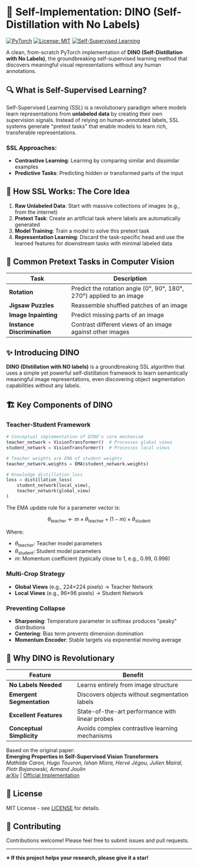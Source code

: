 # 🌟 Self-Implementation: DINO (Self-Distillation with No Labels)

[![PyTorch](https://img.shields.io/badge/PyTorch-%23EE4C2C.svg?style=for-the-badge&logo=PyTorch&logoColor=white)](https://pytorch.org/)
[![License: MIT](https://img.shields.io/badge/License-MIT-yellow.svg?style=for-the-badge)](https://opensource.org/licenses/MIT)
[![Self-Supervised Learning](https://img.shields.io/badge/SSL-Self--Supervised%20Learning-blue.svg?style=for-the-badge)](https://arxiv.org/abs/2104.14294)

A clean, from-scratch PyTorch implementation of **DINO (Self-Distillation with No Labels)**, the groundbreaking self-supervised learning method that discovers meaningful visual representations without any human annotations.

## 🔍 What is Self-Supervised Learning?

Self-Supervised Learning (SSL) is a revolutionary paradigm where models learn representations from **unlabeled data** by creating their own supervision signals. Instead of relying on human-annotated labels, SSL systems generate "pretext tasks" that enable models to learn rich, transferable representations.

### SSL Approaches:
- **Contrastive Learning**: Learning by comparing similar and dissimilar examples
- **Predictive Tasks**: Predicting hidden or transformed parts of the input

## 🧠 How SSL Works: The Core Idea

1. **Raw Unlabeled Data**: Start with massive collections of images (e.g., from the internet)
2. **Pretext Task**: Create an artificial task where labels are automatically generated
3. **Model Training**: Train a model to solve this pretext task
4. **Representation Learning**: Discard the task-specific head and use the learned features for downstream tasks with minimal labeled data

## 🎯 Common Pretext Tasks in Computer Vision

| Task | Description |
|------|-------------|
| **Rotation** | Predict the rotation angle (0°, 90°, 180°, 270°) applied to an image |
| **Jigsaw Puzzles** | Reassemble shuffled patches of an image |
| **Image Inpainting** | Predict missing parts of an image |
| **Instance Discrimination** | Contrast different views of an image against other images |

## ✨ Introducing DINO

**DINO (DIstillation with NO labels)** is a groundbreaking SSL algorithm that uses a simple yet powerful self-distillation framework to learn semantically meaningful image representations, even discovering object segmentation capabilities without any labels.

## 🏗️ Key Components of DINO

### Teacher-Student Framework

```python
# Conceptual implementation of DINO's core mechanism
teacher_network = VisionTransformer()  # Processes global views
student_network = VisionTransformer()  # Processes local views

# Teacher weights are EMA of student weights
teacher_network.weights = EMA(student_network.weights)

# Knowledge distillation loss
loss = distillation_loss(
    student_network(local_view), 
    teacher_network(global_view)
)
```
The EMA update rule for a parameter vector is:

$$
\theta_{\text{teacher}} \gets m \times \theta_{\text{teacher}} + (1 - m) \times \theta_{\text{student}}
$$

Where:
- $\theta_{\text{teacher}}$: Teacher model parameters
- $\theta_{\text{student}}$: Student model parameters  
- $m$: Momentum coefficient (typically close to 1, e.g., 0.99, 0.996)

### Multi-Crop Strategy

- **Global Views** (e.g., 224×224 pixels) → Teacher Network
- **Local Views** (e.g., 96×96 pixels) → Student Network

### Preventing Collapse

- **Sharpening**: Temperature parameter in softmax produces "peaky" distributions
- **Centering**: Bias term prevents dimension domination
- **Momentum Encoder**: Stable targets via exponential moving average

## 🚀 Why DINO is Revolutionary

| Feature | Benefit |
|---------|---------|
| **No Labels Needed** | Learns entirely from image structure |
| **Emergent Segmentation** | Discovers objects without segmentation labels |
| **Excellent Features** | State-of-the-art performance with linear probes |
| **Conceptual Simplicity** | Avoids complex contrastive learning mechanisms |


Based on the original paper:  
**Emerging Properties in Self-Supervised Vision Transformers**  
*Mathilde Caron, Hugo Touvron, Ishan Misra, Hervé Jégou, Julien Mairal, Piotr Bojanowski, Armand Joulin*  
[arXiv](https://arxiv.org/abs/2104.14294) | [Official Implementation](https://github.com/facebookresearch/dino)

## 📜 License

MIT License - see [LICENSE](LICENSE) for details.

## 🤝 Contributing

Contributions welcome! Please feel free to submit issues and pull requests.

---

**⭐ If this project helps your research, please give it a star!**
